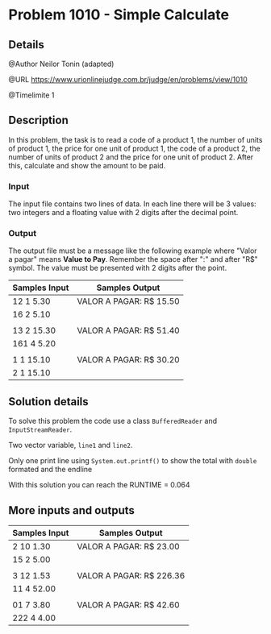 # Problem 1010 - Simple Calculate

## Details

@Author Neilor Tonin (adapted)

@URL https://www.urionlinejudge.com.br/judge/en/problems/view/1010

@Timelimite 1

## Description

In this problem, the task is to read a code of a product 1, the number of units of product 1, the price for one unit of product 1, the code of a product 2, the number of units of product 2 and the price for one unit of product 2. After this, calculate and show the amount to be paid.

### Input

The input file contains two lines of data. In each line there will be 3 values: two integers and a floating value with 2 digits after the decimal point.

### Output

The output file must be a message like the following example where "Valor a pagar" means **Value to Pay**. Remember the space after ":" and after "R$" symbol. The value must be presented with 2 digits after the point.

| Samples Input | Samples Output|
|---------------|---------------|
| 12 1 5.30 | VALOR A PAGAR: R$ 15.50 |
| 16 2 5.10 | |
| | |
| 13 2 15.30 | VALOR A PAGAR: R$ 51.40 |
| 161 4 5.20 | |
| | |
| 1 1 15.10 | VALOR A PAGAR: R$ 30.20 |
| 2 1 15.10 | |

## Solution details

To solve this problem the code use a class `BufferedReader` and `InputStreamReader`.

Two vector variable, `line1` and `line2`.

Only one print line using `System.out.printf()` to show the total with `double` formated and the endline

With this solution you can reach the RUNTIME = 0.064

## More inputs and outputs

| Samples Input | Samples Output|
|---------------|---------------|
| 2 10 1.30 | VALOR A PAGAR: R$ 23.00 |
| 15 2 5.00 | |
| | |
| 3 12 1.53 | VALOR A PAGAR: R$ 226.36 |
| 11 4 52.00 | |
| | |
| 01 7 3.80 | VALOR A PAGAR: R$ 42.60 |
| 222 4 4.00 | |

